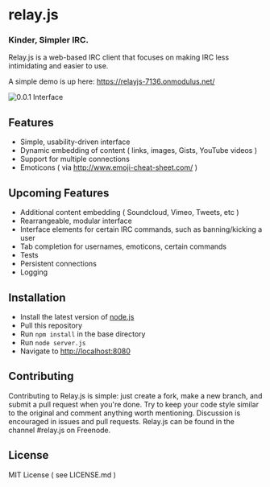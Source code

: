# relay.js

### Kinder, Simpler IRC.

Relay.js is a web-based IRC client that focuses on making IRC less intimidating and easier to use.

A simple demo is up here: https://relayjs-7136.onmodulus.net/

![0.0.1 Interface](https://relayjs.s3.amazonaws.com/0.0.1_ubuntu_screen.png)

## Features

- Simple, usability-driven interface
- Dynamic embedding of content ( links, images, Gists, YouTube videos )
- Support for multiple connections
- Emoticons ( via http://www.emoji-cheat-sheet.com/ )

## Upcoming Features

- Additional content embedding ( Soundcloud, Vimeo, Tweets, etc )
- Rearrangeable, modular interface
- Interface elements for certain IRC commands, such as banning/kicking a user
- Tab completion for usernames, emoticons, certain commands
- Tests
- Persistent connections
- Logging

## Installation

- Install the latest version of [node.js](http://nodejs.org)
- Pull this repository
- Run `npm install` in the base directory
- Run `node server.js`
- Navigate to [http://localhost:8080](http://localhost:8080)

## Contributing

Contributing to Relay.js is simple: just create a fork, make a new branch, and submit a pull request when you're done. Try to keep your code style similar to the original and comment anything worth mentioning. Discussion is encouraged in issues and pull requests. Relay.js can be found in the channel #relay.js on Freenode.

## License

MIT License ( see LICENSE.md )